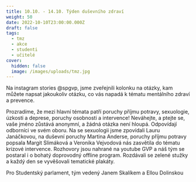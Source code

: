 ```yaml
---
title: 10.10. - 14.10. Týden duševního zdraví
weight: 50
date: 2022-10-10T23:00:00.000Z
draft: false
tags:
  - tmz
  - akce
  - studenti
  - učitelé
cover:
  hidden: false
  image: /images/uploads/tmz.jpg
---
```

<!--StartFragment-->

Na instagram stories @spgvp, jsme zveřejnili kolonku na otázky, kam můžete napsat jakoukoliv otázku, co vás napadá k tématu mentálního zdraví a prevence.

Prozradíme, že mezi hlavní témata patří poruchy příjmu potravy, sexuologie, úzkosti a deprese, poruchy osobnosti a intervence! Neváhejte, a ptejte se, vaše jméno zůstává anonymní, a žádná otázka není hloupá. Odpovídají odborníci ve svém oboru. Na se sexuologii jsme zpovídali Lauru Janáčkovou, na duševní poruchy Martina Anderse, poruchy příjmu potravy popsala Margit Slimáková a Veronika Vejvodová nás zasvětila do tématu krizové intervence. Rozhovory jsou nahrané na youtube GVP a náš tým se postaral i o bohatý doprovodný offline program. Rozdávali se zelené stužky a každý den se vyvěšovali tematické plakáty.

Pro Studentský parlament, tým vedený Janem Skalíkem a Ellou Dolinskou



<!--EndFragment-->